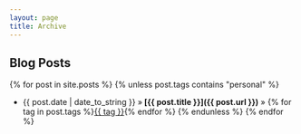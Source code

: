 ```yaml
---
layout: page
title: Archive
---
```


## Blog Posts

{% for post in site.posts %}
{% unless post.tags contains "personal" %}
  * {{ post.date | date_to_string }} &raquo;<b> [{{ post.title }}]({{ post.url }})</b> &raquo;
    {% for tag in post.tags %}<a class="tag" href="/tags/{{ tag }}/index.html">{{ tag }}</a>{% endfor %}
{% endunless %}
{% endfor %}
